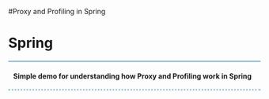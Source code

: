 #Proxy and Profiling in Spring
<h1> Spring</h1>
<div style="width:500px;
border-top:3px solid #9EC1D4;
border-bottom: dotted 3px #9EC1D4;
padding-left:10px">
<h4>Simple demo for understanding how Proxy and Profiling work in Spring</h4>
